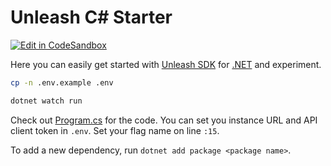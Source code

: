 # Unleash C# Starter

[![Edit in CodeSandbox](https://codesandbox.io/static/img/play-codesandbox.svg)](https://codesandbox.io/s/github/Unleash/unleash-sdk-examples/tree/v2/Csharp)

Here you can easily get started with [Unleash SDK](https://github.com/Unleash/unleash-client-rust) for [.NET](https://dotnet.microsoft.com) and experiment.

```sh
cp -n .env.example .env

dotnet watch run
```

Check out [Program.cs](./Program.cs) for the code.
You can set you instance URL and API client token in `.env`.
Set your flag name on line `:15`.

To add a new dependency, run `dotnet add package <package name>`.
